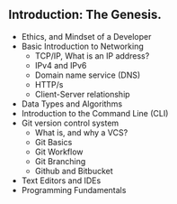 ## Introduction: The Genesis.
- Ethics, and Mindset of a Developer
- Basic Introduction to Networking
  - TCP/IP, What is an IP address?
  - IPv4 and IPv6
  - Domain name service (DNS)
  - HTTP/s
  - Client-Server relationship
- Data Types and Algorithms
- Introduction to the Command Line (CLI)
- Git version control system
  - What is, and why a VCS?
  - Git Basics
  - Git Workflow
  - Git Branching
  - Github and Bitbucket
- Text Editors and IDEs
- Programming Fundamentals